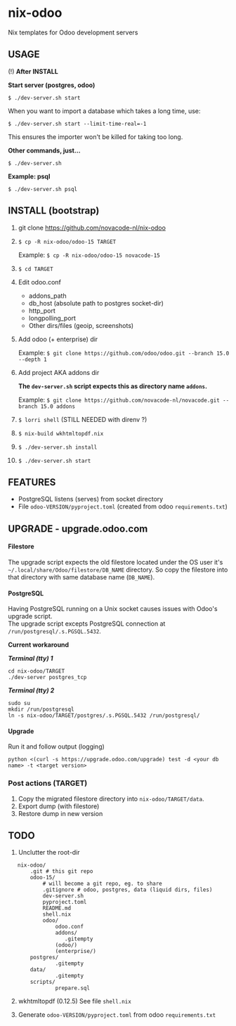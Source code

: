 # nix-odoo
Nix templates for Odoo development servers

## USAGE

(!) **After INSTALL**

**Start server (postgres, odoo)**

`$ ./dev-server.sh start`

When you want to import a database which takes a long time, use:

`$ ./dev-server.sh start --limit-time-real=-1`

This ensures the importer won't be killed for taking too long.

**Other commands, just...**

`$ ./dev-server.sh`

**Example: psql**

`$ ./dev-server.sh psql`


## INSTALL (bootstrap)

1. git clone https://github.com/novacode-nl/nix-odoo

2. `$ cp -R nix-odoo/odoo-15 TARGET`

   Example:
   `$ cp -R nix-odoo/odoo-15 novacode-15`

3. `$ cd TARGET`

4. Edit odoo.conf
   - addons_path
   - db_host (absolute path to postgres socket-dir)
   - http_port
   - longpolling_port
   - Other dirs/files (geoip, screenshots)

5. Add odoo (+ enterprise) dir

   Example:
   `$ git clone https://github.com/odoo/odoo.git --branch 15.0 --depth 1`

6. Add project AKA addons dir

    **The `dev-server.sh` script expects this as directory name `addons`.**

    Example:
   `$ git clone https://github.com/novacode-nl/novacode.git --branch 15.0 addons`

7. `$ lorri shell` (STILL NEEDED with direnv ?)
8. `$ nix-build wkhtmltopdf.nix`
9. `$ ./dev-server.sh install`
10. `$ ./dev-server.sh start`


## FEATURES

- PostgreSQL listens (serves) from socket directory
- File `odoo-VERSION/pyproject.toml` (created from odoo `requirements.txt`)

## UPGRADE - upgrade.odoo.com

#### Filestore

The upgrade script expects the old filestore located under the OS user it's `~/.local/share/Odoo/filestore/DB_NAME` directory.
So copy the filestore into that directory with same database name (`DB_NAME`).

#### PostgreSQL

Having PostgreSQL running on a Unix socket causes issues with Odoo's upgrade script.\
The upgrade script excepts PostgreSQL connection at `/run/postgresql/.s.PGSQL.5432`.

**Current workaround**

_**Terminal (tty) 1**_

```
cd nix-odoo/TARGET
./dev-server postgres_tcp
```

_**Terminal (tty) 2**_

```
sudo su
mkdir /run/postgresql
ln -s nix-odoo/TARGET/postgres/.s.PGSQL.5432 /run/postgresql/
```

#### Upgrade

Run it and follow output (logging)

`python <(curl -s https://upgrade.odoo.com/upgrade) test -d <your db name> -t <target version>`

### Post actions (TARGET)

1. Copy the migrated filestore directory into `nix-odoo/TARGET/data`.
2. Export dump (with filestore)
3. Restore dump in new version

## TODO

1. Unclutter the root-dir

```
   nix-odoo/
       .git # this git repo
       odoo-15/
           # will become a git repo, eg. to share
           .gitignore # odoo, postgres, data (liquid dirs, files)
           dev-server.sh
           pyproject.toml
           README.md
           shell.nix
           odoo/
               odoo.conf
               addons/
                  .gitempty
               (odoo/)
               (enterprise/)
	   postgres/
               .gitempty
	   data/
               .gitempty
	   scripts/
               prepare.sql
```

2. wkhtmltopdf (0.12.5)
   See file `shell.nix`

3. Generate `odoo-VERSION/pyproject.toml` from odoo `requirements.txt`
